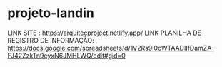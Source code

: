 # projeto-landin
LINK SITE : https://arquitecproject.netlify.app/
LINK PLANILHA DE REGISTRO DE INFORMAÇÃO: https://docs.google.com/spreadsheets/d/1V2Rs9I0oWTAADIIfDamZA-FJ42ZzkTn9eyxN6JMHLWQ/edit#gid=0
